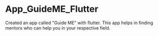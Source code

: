 # App_GuideME_Flutter
Created an app called "Guide ME" with flutter. This app helps in finding mentors who can help you in your respective field.
